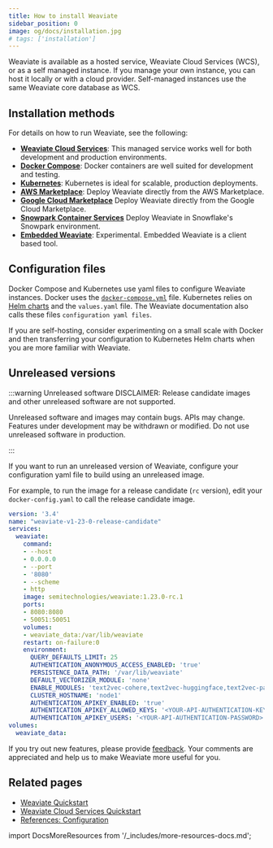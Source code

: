 ```yaml
---
title: How to install Weaviate
sidebar_position: 0
image: og/docs/installation.jpg
# tags: ['installation']
---
```


Weaviate is available as a hosted service, Weaviate Cloud Services (WCS), or as a self managed instance. If you manage your own instance, you can host it locally or with a cloud provider. Self-managed instances use the same Weaviate core database as WCS.

## Installation methods

For details on how to run Weaviate, see the following:

- **[Weaviate Cloud Services](../../wcs/quickstart.mdx)**: This managed service works well for both development and production environments.
- **[Docker Compose](./docker-compose.md)**: Docker containers are well suited for development and testing.
- **[Kubernetes](./kubernetes.md)**: Kubernetes is ideal for scalable, production deployments.
- **[AWS Marketplace](./aws-marketplace.md)**: Deploy Weaviate directly from the AWS Marketplace.
- **[Google Cloud Marketplace](./gc-marketplace.md)** Deploy Weaviate directly from the Google Cloud Marketplace.
- **[Snowpark Container Services](./spcs-integration.mdx)** Deploy Weaviate in Snowflake's Snowpark environment.
- **[Embedded Weaviate](./embedded.md)**: Experimental. Embedded Weaviate is a client based tool.


## Configuration files

Docker Compose and Kubernetes use yaml files to configure Weaviate instances. Docker uses the [`docker-compose.yml`](./docker-compose#starter-docker-compose-file) file. Kubernetes relies on [Helm charts](./kubernetes#weaviate-helm-chart) and the `values.yaml` file. The Weaviate documentation also calls these files `configuration yaml files`.

If you are self-hosting, consider experimenting on a small scale with Docker and then transferring your configuration to Kubernetes Helm charts when you are more familiar with Weaviate.

## Unreleased versions

:::warning Unreleased software
DISCLAIMER: Release candidate images and other unreleased software are not supported.

Unreleased software and images may contain bugs. APIs may change. Features under development may be withdrawn or modified. Do not use unreleased software in production.

:::

If you want to run an unreleased version of Weaviate, configure your configuration yaml file to build using an unreleased image.

For example, to run the image for a release candidate (`rc` version), edit your `docker-config.yaml` to call the release candidate image.

```yml
version: '3.4'
name: "weaviate-v1-23-0-release-candidate"
services:
  weaviate:
    command:
    - --host
    - 0.0.0.0
    - --port
    - '8080'
    - --scheme
    - http
    image: semitechnologies/weaviate:1.23.0-rc.1
    ports:
    - 8080:8080
    - 50051:50051
    volumes:
    - weaviate_data:/var/lib/weaviate
    restart: on-failure:0
    environment:
      QUERY_DEFAULTS_LIMIT: 25
      AUTHENTICATION_ANONYMOUS_ACCESS_ENABLED: 'true'
      PERSISTENCE_DATA_PATH: '/var/lib/weaviate'
      DEFAULT_VECTORIZER_MODULE: 'none'
      ENABLE_MODULES: 'text2vec-cohere,text2vec-huggingface,text2vec-palm,text2vec-openai,generative-openai,generative-cohere,generative-palm,ref2vec-centroid,reranker-cohere,qna-openai'
      CLUSTER_HOSTNAME: 'node1'
      AUTHENTICATION_APIKEY_ENABLED: 'true'
      AUTHENTICATION_APIKEY_ALLOWED_KEYS: '<YOUR-API-AUTHENTICATION-KEY>'
      AUTHENTICATION_APIKEY_USERS: '<YOUR-API-AUTHENTICATION-PASSWORD>'
volumes:
  weaviate_data:

```

If you try out new features, please provide [feedback](https://github.com/weaviate/weaviate/issues/new/choose). Your comments are appreciated and help us to make Weaviate more useful for you.


## Related pages
- [Weaviate Quickstart](../quickstart/index.md)
- [Weaviate Cloud Services Quickstart](../../wcs/quickstart.mdx)
- [References: Configuration](../configuration/index.md)

import DocsMoreResources from '/_includes/more-resources-docs.md';

<DocsMoreResources />
